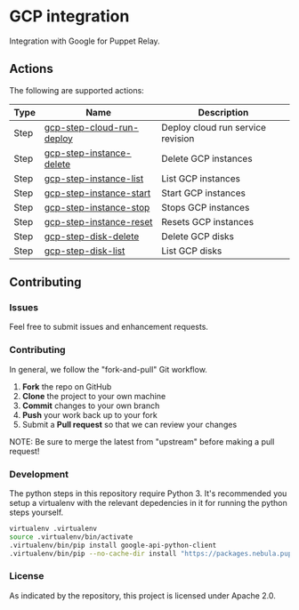 # GCP integration

Integration with Google for Puppet Relay.

## Actions

The following are supported actions:

| Type | Name | Description |
|------|-------------|-----| 
| Step | [gcp-step-cloud-run-deploy](/steps/gcp-step-cloud-run-deploy) | Deploy cloud run service revision |
| Step | [gcp-step-instance-delete](/steps/gcp-step-instance-delete) | Delete GCP instances |
| Step | [gcp-step-instance-list](/steps/gcp-step-instance-list) | List GCP instances |
| Step | [gcp-step-instance-start](/steps/gcp-step-instance-start) | Start GCP instances |
| Step | [gcp-step-instance-stop](/steps/gcp-step-instance-stop) | Stops GCP instances |
| Step | [gcp-step-instance-reset](/steps/gcp-step-instance-reset) | Resets GCP instances |
| Step | [gcp-step-disk-delete](/steps/gcp-step-disk-delete) | Delete GCP disks |
| Step | [gcp-step-disk-list](/steps/gcp-step-disk-list) | List GCP disks |


## Contributing

### Issues

Feel free to submit issues and enhancement requests.

### Contributing

In general, we follow the "fork-and-pull" Git workflow.

 1. **Fork** the repo on GitHub
 2. **Clone** the project to your own machine
 3. **Commit** changes to your own branch
 4. **Push** your work back up to your fork
 5. Submit a **Pull request** so that we can review your changes

NOTE: Be sure to merge the latest from "upstream" before making a pull request!

### Development

The python steps in this repository require Python 3. It's recommended you
setup a virtualenv with the relevant depedencies in it for running the python
steps yourself.

```bash
virtualenv .virtualenv
source .virtualenv/bin/activate
.virtualenv/bin/pip install google-api-python-client
.virtualenv/bin/pip --no-cache-dir install "https://packages.nebula.puppet.net/sdk/support/python/v1/nebula_sdk-1-py3-none-any.whl"
```

### License

As indicated by the repository, this project is licensed under Apache 2.0.
